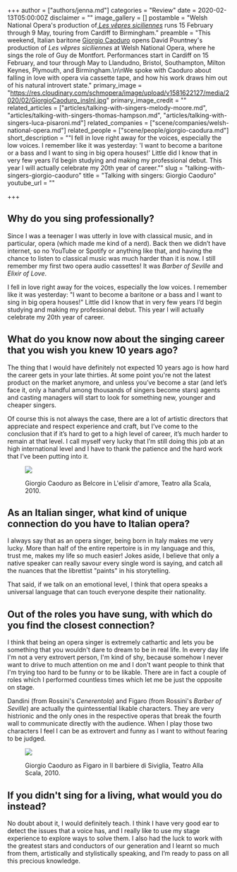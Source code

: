 +++
author = ["authors/jenna.md"]
categories = "Review"
date = 2020-02-13T05:00:00Z
disclaimer = ""
image_gallery = []
postamble = "Welsh National Opera's production of[ _Les vêpres siciliennes_](https://wno.org.uk/whats-on/les-v%C3%AApres-siciliennes-verdi#overview) runs 15 February through 9 May, touring from Cardiff to Birmingham."
preamble = "This weekend, Italian baritone [Giorgio Caoduro](/scene/people/giorgio-caoduro/) opens David Pountney's production of _Les vêpres siciliennes_ at Welsh National Opera, where he sings the role of Guy de Montfort. Performances start in Cardiff on 15 February, and tour through May to Llandudno, Bristol, Southampton, Milton Keynes, Plymouth, and Birmingham.\n\nWe spoke with Caoduro about falling in love with opera via cassette tape, and how his work draws him out of his natural introvert state."
primary_image = "https://res.cloudinary.com/schmopera/image/upload/v1581622127/media/2020/02/GiorgioCaoduro_jnslnl.jpg"
primary_image_credit = ""
related_articles = ["articles/talking-with-singers-melody-moore.md", "articles/talking-with-singers-thomas-hampson.md", "articles/talking-with-singers-luca-pisaroni.md"]
related_companies = ["scene/companies/welsh-national-opera.md"]
related_people = ["scene/people/giorgio-caodura.md"]
short_description = "\"I fell in love right away for the voices, especially the low voices. I remember like it was yesterday: 'I want to become a baritone or a bass and I want to sing in big opera houses!' Little did I know that in very few years I’d begin studying and making my professional debut. This year I will actually celebrate my 20th year of career.\""
slug = "talking-with-singers-giorgio-caoduro"
title = "Talking with singers: Giorgio Caoduro"
youtube_url = ""

+++
## Why do you sing professionally?

Since I was a teenager I was utterly in love with classical music, and in particular, opera (which made me kind of a nerd). Back then we didn’t have internet, so no YouTube or Spotify or anything like that, and having the chance to listen to classical music was much harder than it is now. I still remember my first two opera audio cassettes! It was _Barber of Seville_ and _Elixir of Love_. 

I fell in love right away for the voices, especially the low voices. I remember like it was yesterday: "I want to become a baritone or a bass and I want to sing in big opera houses!" Little did I know that in very few years I’d begin studying and making my professional debut. This year I will actually celebrate my 20th year of career.

## What do you know now about the singing career that you wish you knew 10 years ago?

The thing that I would have definitely not expected 10 years ago is how hard the career gets in your late thirties. At some point you're not the latest product on the market anymore, and unless you’ve become a star (and let’s face it, only a handful among thousands of singers become stars) agents and casting managers will start to look for something new, younger and cheaper singers.

Of course this is not always the case, there are a lot of artistic directors that appreciate and respect experience and craft, but I’ve come to the conclusion that if it’s hard to get to a high level of career, it’s much harder to remain at that level. I call myself very lucky that I’m still doing this job at an high international level and I have to thank the patience and the hard work that I’ve been putting into it.

<figure data-type="image">

![](https://res.cloudinary.com/schmopera/image/upload/v1581622225/media/2020/02/GiorgioCaoduro-Belcore-TeatroallaScala_po2zy2.jpg)

<figcaption>Giorgio Caoduro as Belcore in L'elisir d'amore, Teatro alla Scala, 2010.</figcaption>

</figure>

## As an Italian singer, what kind of unique connection do you have to Italian opera?

I always say that as an opera singer, being born in Italy makes me very lucky. More than half of the entire repertoire is in my language and this, trust me, makes my life so much easier! Jokes aside, I believe that only a native speaker can really savour every single word is saying, and catch all the nuances that the librettist "paints" in his storytelling. 

That said, if we talk on an emotional level, I think that opera speaks a universal language that can touch everyone despite their nationality.

## Out of the roles you have sung, with which do you find the closest connection?

I think that being an opera singer is extremely cathartic and lets you be something that you wouldn't dare to dream to be in real life. In every day life I'm not a very extrovert person, I'm kind of shy, because somehow I never want to drive to much attention on me and I don't want people to think that I'm trying too hard to be funny or to be likable. There are in fact a couple of roles which I performed countless times which let me be just the opposite on stage. 

Dandini (from Rossini's _Cenerentola_) and Figaro (from Rossini's _Barber of Seville_) are actually the quintessential likable characters. They are very histrionic and the only ones in the respective operas that break the fourth wall to communicate directly with the audience. When I play those two characters I feel I can be as extrovert and funny as I want to without fearing to be judged.

<figure data-type="image">

![](https://res.cloudinary.com/schmopera/image/upload/v1581622194/media/2020/02/GiorgioCaoduro-Figaro-TeatroallaScala_dtlcp1.jpg)

<figcaption>Giorgio Caoduro as Figaro in Il barbiere di Siviglia, Teatro Alla Scala, 2010.</figcaption>

</figure>

## If you didn't sing for a living, what would you do instead?

No doubt about it, I would definitely teach. I think I have very good ear to detect the issues that a voice has, and I really like to use my stage experience to explore ways to solve them. I also had the luck to work with the greatest stars and conductors of our generation and I learnt so much from them, artistically and stylistically speaking, and I’m ready to pass on all this precious knowledge.